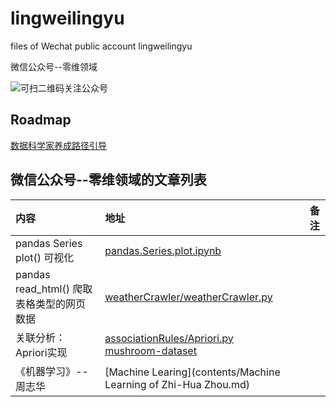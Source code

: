 # lingweilingyu
files of Wechat public account lingweilingyu

微信公众号--零维领域

![可扫二维码关注公众号](https://github.com/firewang/lingweilingyu/raw/master/qrcode_for_lingweilingyu.jpg)

## Roadmap 
[数据科学家养成路径引导](https://github.com/firewang/lingweilingyu/blob/master/LoadMap.md)

## 微信公众号--零维领域的文章列表
内容 | 地址 | 备注  
:-- | :-- | :--: 
pandas Series plot() 可视化 | [pandas.Series.plot.ipynb](contents/pandas.Series.plot.ipynb) |
pandas read_html() 爬取表格类型的网页数据 | [weatherCrawler/weatherCrawler.py](contents/weatherCrawler/weatherCrawler.py) |
关联分析：Apriori实现 | [associationRules/Apriori.py](contents/associationRules/Apriori.py) </br> [mushroom-dataset](http://archive.ics.uci.edu/ml/datasets/Mushroom) |
《机器学习》--周志华 | [Machine Learing](contents/Machine Learning of Zhi-Hua Zhou.md) |

​    